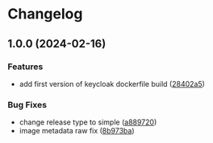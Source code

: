 # Changelog

## 1.0.0 (2024-02-16)


### Features

* add first version of keycloak dockerfile build ([28402a5](https://github.com/majksa-dev/keycloak/commit/28402a5e6c20d5c12df42a36acd67d34db1a6e1a))


### Bug Fixes

* change release type to simple ([a889720](https://github.com/majksa-dev/keycloak/commit/a8897203b29b10bbdc1a9729f415df24c815bef4))
* image metadata raw fix ([8b973ba](https://github.com/majksa-dev/keycloak/commit/8b973bad2e9e9bbda4c9267252614e4d8e7f0dbe))
